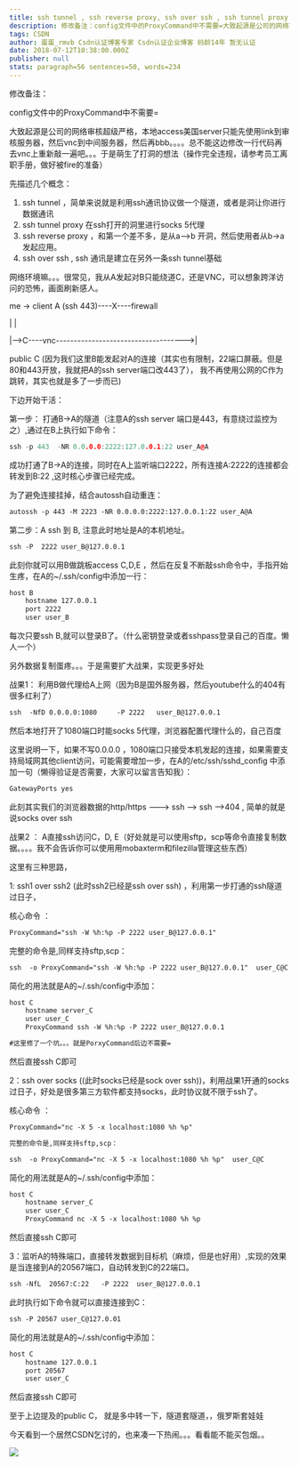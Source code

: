 ```yaml
---
title: ssh tunnel , ssh reverse proxy, ssh over ssh , ssh tunnel proxy 特殊网络打洞大法，突破变态网管审核
description: 修改备注：config文件中的ProxyCommand中不需要=大致起源是公司的网络审核超级严格，本地access美国server只能先使用link到审核服务器，然后vnc到中间服务器，然后再bbb。。。。总不能这边修改一行代码再去vnc上重新敲一遍吧。。。于是萌生了打洞的想法（操作完全违规，请参考员工离职手册，做好被fire的准备）先描述几个概念：ssh tunnel...
tags: CSDN
author: 蛋蛋_rmvb Csdn认证博客专家 Csdn认证企业博客 码龄14年 暂无认证
date: 2018-07-12T10:38:00.000Z
publisher: null
stats: paragraph=56 sentences=50, words=234
---
```

修改备注：

config文件中的ProxyCommand中不需要=

大致起源是公司的网络审核超级严格，本地access美国server只能先使用link到审核服务器，然后vnc到中间服务器，然后再bbb。。。。总不能这边修改一行代码再去vnc上重新敲一遍吧。。。于是萌生了打洞的想法（操作完全违规，请参考员工离职手册，做好被fire的准备）

先描述几个概念：

1. ssh tunnel ，简单来说就是利用ssh通讯协议做一个隧道，或者是洞让你进行数据通讯
2. ssh tunnel proxy 在ssh打开的洞里进行socks 5代理
3. ssh reverse proxy ，和第一个差不多，是从a-->b 开洞，然后使用者从b->a 发起应用。
4. ssh over ssh , ssh 通讯是建立在另外一条ssh tunnel基础

网络环境嘛。。。很常见，我从A发起对B只能绕道C，还是VNC，可以想象跨洋访问的恐怖，画面刷新感人。

me -> client A (ssh 443)----X----firewall

| |

|-->C----vnc------------------------------------>|

public C (因为我们这里B能发起对A的连接（其实也有限制，22端口屏蔽。但是80和443开放，我就把A的ssh server端口改443了）， 我不再使用公网的C作为跳转，其实也就是多了一步而已)

下边开始干活：

第一步： 打通B->A的隧道（注意A的ssh server 端口是443，有意绕过监控为之）,通过在B上执行如下命令：

```cpp
ssh -p 443  -NR 0.0.0.0:2222:127.0.0.1:22 user_A@A
```

成功打通了B->A的连接，同时在A上监听端口2222，所有连接A:2222的连接都会转发到B:22 ,这时核心步骤已经完成。

为了避免连接挂掉，结合autossh自动重连：

```html
autossh -p 443 -M 2223 -NR 0.0.0.0:2222:127.0.0.1:22 user_A@A
```

第二步：A ssh 到 B, 注意此时地址是A的本机地址。

```html
ssh -P  2222 user_B@127.0.0.1
```

此刻你就可以用B做跳板access C,D,E ，然后在反复不断敲ssh命令中，手指开始生疼，在A的~/.ssh/config中添加一行：

```html
host B
    hostname 127.0.0.1
    port 2222
    user user_B
```

每次只要ssh B,就可以登录B了。（什么密钥登录或者sshpass登录自己的百度。懒人一个）

另外数据复制蛋疼。。。于是需要扩大战果，实现更多好处

战果1： 利用B做代理给A上网（因为B是国外服务器，然后youtube什么的404有很多红利了）

```html
ssh  -NfD 0.0.0.0:1080     -P 2222   user_B@127.0.0.1
```

然后本地打开了1080端口时能socks 5代理，浏览器配置代理什么的，自己百度

这里说明一下，如果不写0.0.0.0 ，1080端口只接受本机发起的连接，如果需要支持局域网其他client访问，可能需要增加一步，在A的/etc/ssh/sshd_config 中添加一句（懒得验证是否需要，大家可以留言告知我）：

```html
GatewayPorts yes
```

此刻其实我们的浏览器数据的http/https ---> ssh --> ssh -->404 , 简单的就是说socks over ssh

战果2 ： A直接ssh访问C，D, E（好处就是可以使用sftp，scp等命令直接复制数据。。。。我不会告诉你可以使用用mobaxterm和filezilla管理这些东西）

这里有三种思路，

1: ssh1 over ssh2 (此时ssh2已经是ssh over ssh) ，利用第一步打通的ssh隧道过日子，

核心命令 ：

```html
ProxyCommand="ssh -W %h:%p -P 2222 user_B@127.0.0.1"
```

完整的命令是,同样支持sftp,scp：

```html
ssh  -o ProxyCommand="ssh -W %h:%p -P 2222 user_B@127.0.0.1"  user_C@C
```

简化的用法就是A的~/.ssh/config中添加：

```html
host C
    hostname server_C
    user user_C
	ProxyCommand ssh -W %h:%p -P 2222 user_B@127.0.0.1

#这里修了一个坑。。。就是PorxyCommand后边不需要=
```

然后直接ssh C即可

2：ssh over socks ((此时socks已经是sock over ssh))，利用战果1开通的socks过日子，好处是很多第三方软件都支持socks，此时协议就不限于ssh了。

核心命令 ：

```html
ProxyCommand="nc -X 5 -x localhost:1080 %h %p"
```

```html
完整的命令是,同样支持sftp,scp：
```

```html
ssh  -o ProxyCommand="nc -X 5 -x localhost:1080 %h %p"  user_C@C
```

简化的用法就是A的~/.ssh/config中添加：

```html
host C
    hostname server_C
    user user_C
    ProxyCommand nc -X 5 -x localhost:1080 %h %p
```

然后直接ssh C即可

3：监听A的特殊端口，直接转发数据到目标机（麻烦，但是也好用）,实现的效果是当连接到A的20567端口，自动转发到C的22端口。

```html
ssh -NfL  20567:C:22   -P 2222  user_B@127.0.0.1
```

此时执行如下命令就可以直接连接到C：

```html
ssh -P 20567 user_C@127.0.01
```

简化的用法就是A的~/.ssh/config中添加：

```html
host C
    hostname 127.0.0.1
    port 20567
    user user_C
```

然后直接ssh C即可

至于上边提及的public C， 就是多中转一下，隧道套隧道，，俄罗斯套娃娃

今天看到一个居然CSDN乞讨的，也来凑一下热闹。。。看看能不能买包烟。。

![](70)

